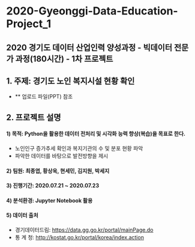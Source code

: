 # 2020-Gyeonggi-Data-Education-Project_1
## 2020 경기도 데이터 산업인력 양성과정 - 빅데이터 전문가 과정(180시간) - 1차 프로젝트

## 1. 주제: 경기도 노인 복지시설 현황 확인
- ** 업로드 파일(PPT) 참조

## 2. 프로젝트 설명 
#### 1) 목적: Python을 활용한 데이터 전처리 및 시각화 능력 향상(복습)을 목표로 한다.
- 노인인구 증가추세 확인과 복지기관의 수 및 분포 현황 파악
- 파악한 데이터를 바탕으로 발전방향을 제시

#### 2) 팀원: 최종엽, 황상욱, 현세민, 김지원, 박세지

#### 3) 진행기간: 2020.07.21 ~ 2020.07.23

#### 4) 분석환경: Jupyter Notebook 활용

#### 5) 데이터 출처
- 경기데이터드림: https://data.gg.go.kr/portal/mainPage.do
- 통    계    청: http://kostat.go.kr/portal/korea/index.action
